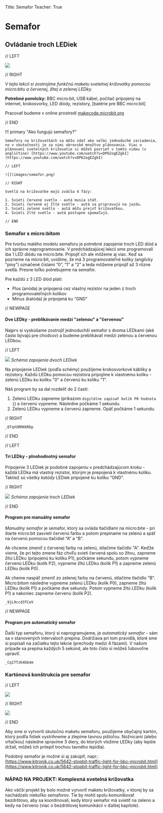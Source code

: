 Title:   Semafor
Teacher:  True

# Semafor
## Ovládanie troch LEDiek

// LEFT

![](images/header.jpg)

// RIGHT

*V tejto lekcii si zostrojíme funkčnú maketu svetelnej križovatky pomocou micro:bitu a červenej, žltej a zelenej LEDky.*

**Potrebné pomôcky:**
BBC micro:bit, USB kábel, počítač pripojený na internet, krokosvorky, LED diódy, rezistory, [batérie pre BBC micro:bit] 

Pracovať budeme v online prostredí [makecode.microbit.org](https://makecode.microbit.org/)

// END

!!! primary "Ako fungujú semafory?"
	
	Semafory na križovatkách sa môžu zdať ako veľmi jednoduché zariadenia, no v skutočnosti je za nimi obrovské množtvo plánovania. Viac o plánovaní svetelných križovatie si môžeš pozrieť v tomto videu (v angličtine) [https://www.youtube.com/watch?v=DP62ogEZgkI](https://www.youtube.com/watch?v=DP62ogEZgkI) 

	// LEFT

	![](images/semafor.png)

	// RIGHT

	Svetlá na križovatke majú zväčša 4 fázy:

	1. Svieti červené svetlo - autá musia stáť.
	2. Svieti červené aj žlté svetlo - autá sa pripravujú na jazdu.
	3. Svieti zelené svetlo - autá môžu prejsť križovatkou.
	4. Svieti žlté svetlo - autá postupne spomaľujú.

	// END

### Semafor s micro:bitom

Pre tvorbu malého modelu semaforu je potrebné zapojenie troch LED diód a ich správne naprogramovanie. V predchádzajúcej lekcii sme programovali iba 1 LED diódu na micro:bite. Pripojiť ich ale môžeme aj viac. Keď sa pozrieme na micro:bit, uvidíme, že má 3 programovateľné kolíky (anglicky "piny") označené číslami “0”, “1” a “2” a teda môžeme pripojiť až 3 rôzne svetlá. Presne toľko potrebujeme na semafor.

Pre každú z 3 LED diód platí:

*   Plus (anóda) je pripojená cez vlastný rezistor na jeden z troch programovateľných kolíkov
*   Mínus (katóda) je pripojená ku “GND”  

// NEWPAGE

#### Dve LEDky - preblikávanie medzi "zelenou" a "červenou"

Najprv si vyskúšame zostrojiť jednoduchší semafor s dvoma LEDkami (aké často bývajú pre chodcov) a budeme preblikávať medzi zelenou a červenou LEDkou.


// LEFT

![](images/schema1.png)
*Schéma zapojenia dvoch LEDiek*

Na pripojenie LEDiek (podľa schémy) použijeme krokosvorkové kábliky a rezistory. Každú LEDku pomocou rezistora pripojíme k vlastnému kolíku - zelenú LEDku ku kolíku "0" a červenú ku kolíku "1".

Náš program by sa dal rozdeliť do 2 častí:

1. Zelenú LEDku zapneme (príkazom `digitálne zapísať kolík P0 hodnota 1`) a červenú vypneme. Následne počkáme 1 sekundu.
2. Zelenú LEDku vypneme a červenú zapneme. Opäť počkáme 1 sekundu.

// RIGHT
 
```makecode
_6TqVURRKKRDp
```

// END


// LEFT

#### Tri LEDky - plnohodnotný semafor

Pripojenie 3 LEDiek je podobné zapojeniu v predchádzajúcom kroku - každá LEDka má vlastný rezistor, ktorým je prepojená k vlastnému kolíku. Taktiež sú všetky *katódy* LEDiek pripojené ku kolíku “GND”.

// RIGHT

![](images/schema2.png)
*Schéma zapojenia troch LEDiek*

// END

#### Program pre manuálny semafor
*Manuálny semafor* je semafor, ktorý sa ovláda tlačidlami na micro:bite - pri štarte micro:bit zasvieti červenú farbu a potom prepíname na zelenú a späť na červenú pomocou tlačidiel “A” a “B”.

Ak chceme zmeniť z červenej farby na zelenú, stlačíme tlačidlo "A". Keďže vieme, že pri tejto zmene fáz chvíľu svieti červená spolu so žltou, zapneme žltú LEDku (pripojenú ku kolíku P1), počkáme sekundu, potom vypneme červenú LEDku (kolík P2), vypneme žltú LEDku (kolík P1) a zapneme zelenú LEDku (kolík P0). 

Ak cheme naspäť zmeniť zo zelenej farby na červenú, stlačíme tlačidlo "B". Micro:bitom následne vypneme zelenú LEDku (kolík P0), zapneme žltú LEDku (kolík P1) a počkáme dve sekundy. Potom vypneme žltú LEDku (kolík P1) a nakoniec zapneme červenú (kolík P2). 

```makecode
_9jL9ccd3TCeV
```

// NEWPAGE

#### Program pre automatický semafor

Ďalší typ semaforu, ktorý si naprogramujeme, je *automatický semafor* - sám sa v stanovených intervaloch prepína. Dodržiava pri tom pravidlá, ktoré sme si popísali na začiatku tejto lekcie (prechody medzi 4 fázami). V našom prípade sa prepína každých 5 sekúnd, ale toto číslo si môžeš ľubovoľne upraviť.


```makecode
_Cq1TTzK4bb4m
```

### Kartónová konštrukcia pre semafor

// LEFT

![](images/final.png)

// RIGHT

![](images/header.jpg)

// END

Aby sme si vytvorili skutočnú maketu semaforu, použijeme obyčajný kartón, ktorý podľa fotiek vystrihneme a zlepíme tavnou pištoľou. Nožnicami (alebo vŕtačkou) následne spravíme 3 diery, do ktorých vložíme LEDky (aby lepšie držali, môžeš ich prilepiť trochou tavného lepidla).

Podobný semafor je možné si aj zakúpiť, napr.: [https://www.kitronik.co.uk/5642-stopbit-traffic-light-for-bbc-microbit.html](https://www.kitronik.co.uk/5642-stopbit-traffic-light-for-bbc-microbit.html)

### NÁPAD NA PROJEKT: Komplexná svetelná križovatka

Ako väčší projekt by bolo možné vytvoriť maketu križovatky, v ktorej by sa nachádzalo niekoľko semaforov. Tie by mohli spolu komunikovať bezdrôtovo, aby sa koordinovali, kedy ktorý semafor má svietiť na zeleno a kedy na červeno (viac o bezdrôtovej komunikácii v ďalšej kapitole).